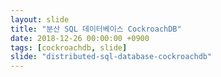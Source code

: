 ```yaml
---
layout: slide
title: "분산 SQL 데이터베이스 CockroachDB"
date: 2018-12-26 00:00:00 +0900
tags: [cockroachdb, slide]
slide: "distributed-sql-database-cockroachdb"
---
```

